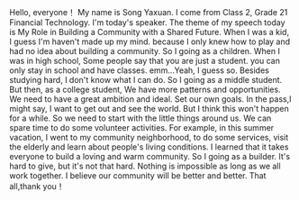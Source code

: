 Hello, everyone！
    My name is Song Yaxuan. I come  from Class 2, Grade 21 Financial Technology. I'm  today's speaker. The theme of my speech today is My Role in Building a Community with a Shared Future.
    When I was a kid, I guess I'm haven't made up my mind. because I only knew how to play and had no idea about building a community. So I  going as a children.
    When I was in high school, Some people say that you are just a student. you can only stay in school and have classes. emm...Yeah, I guess so. Besides studying hard, I don't know what I can do. So I going as a middle student.
    But then, as a college student, We have more patterns and opportunities. We need to have a great ambition and ideal. Set our own goals.
    In the pass,I might say, I want to get out and see the world. But I think this won't happen for a while. So we need to start with the little things around us. We can spare time to do some volunteer activities.
    For example, in this summer vacation, I went to my community neighborhood, to do some services, visit the elderly and learn about people's living conditions.
      I learned that it takes everyone to build a loving and warm community. So I going as a builder. It's hard to give, but it's not that hard. Nothing is impossible as long as we all work together. I believe our community  will be better and better.
    That all,thank you！
